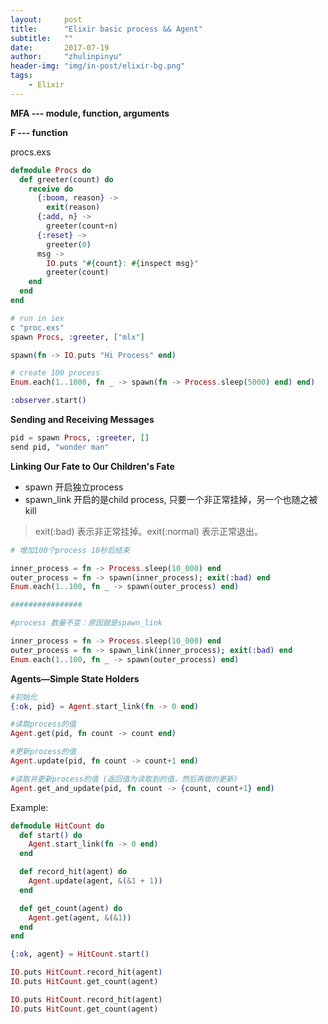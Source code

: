 ```yaml
---
layout:     post
title:      "Elixir basic process && Agent"
subtitle:   ""
date:       2017-07-19
author:     "zhulinpinyu"
header-img: "img/in-post/elixir-bg.png"
tags:
    - Elixir
---
```


**MFA --- module, function, arguments**

**F --- function**

procs.exs

```elixir
defmodule Procs do
  def greeter(count) do
    receive do
      {:boom, reason} ->
        exit(reason)
      {:add, n} ->
        greeter(count+n)
      {:reset} ->
        greeter(0)
      msg ->
        IO.puts "#{count}: #{inspect msg}"
        greeter(count)
    end
  end
end
```


```elixir
# run in iex
c "proc.exs"
spawn Procs, :greeter, ["mlx"]

spawn(fn -> IO.puts "Hi Process" end)

# create 100 process
Enum.each(1..1000, fn _ -> spawn(fn -> Process.sleep(5000) end) end)

:observer.start()
```

**Sending and Receiving Messages**

```elixir
pid = spawn Procs, :greeter, []
send pid, "wonder man"
```

**Linking Our Fate to Our Children's Fate**

- spawn 开启独立process
- spawn_link 开启的是child process, 只要一个非正常挂掉，另一个也随之被kill

> exit(:bad) 表示非正常挂掉。exit(:normal) 表示正常退出。

```elixir
# 增加100个process 10秒后结束

inner_process = fn -> Process.sleep(10_000) end
outer_process = fn -> spawn(inner_process); exit(:bad) end
Enum.each(1..100, fn _ -> spawn(outer_process) end)

################

#process 数量不变：原因就是spawn_link

inner_process = fn -> Process.sleep(10_000) end
outer_process = fn -> spawn_link(inner_process); exit(:bad) end
Enum.each(1..100, fn _ -> spawn(outer_process) end)
```

**Agents—Simple State Holders**

```elixir
#初始化
{:ok, pid} = Agent.start_link(fn -> 0 end)

#读取process的值
Agent.get(pid, fn count -> count end)

#更新process的值
Agent.update(pid, fn count -> count+1 end)

#读取并更新process的值 (返回值为读取到的值，然后再做的更新)
Agent.get_and_update(pid, fn count -> {count, count+1} end)
```

Example:

```elixir
defmodule HitCount do
  def start() do
    Agent.start_link(fn -> 0 end)
  end

  def record_hit(agent) do
    Agent.update(agent, &(&1 + 1))
  end

  def get_count(agent) do
    Agent.get(agent, &(&1))
  end
end

{:ok, agent} = HitCount.start()

IO.puts HitCount.record_hit(agent)
IO.puts HitCount.get_count(agent)

IO.puts HitCount.record_hit(agent)
IO.puts HitCount.get_count(agent)
```